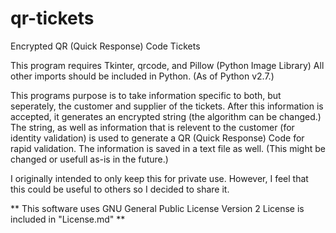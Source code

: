 qr-tickets
==========

Encrypted QR (Quick Response) Code Tickets

This program requires Tkinter, qrcode, and Pillow (Python Image Library)
All other imports should be included in Python. (As of Python v2.7.)

This programs purpose is to take information specific to both, but seperately, the customer and supplier of the tickets. After this information is accepted, it generates an encrypted string (the algorithm can be changed.)
The string, as well as information that is relevent to the customer (for identity validation) is used to generate a QR (Quick Response) Code for rapid validation.
The information is saved in a text file as well. (This might be changed or usefull as-is in the future.)

I originally intended to only keep this for private use. However, I feel that this could be useful to others so I decided to share it.


** This software uses GNU General Public License Version 2 License is included in "License.md" **
